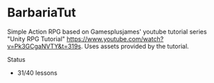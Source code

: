 # BarbariaTut
Simple Action RPG based on Gamesplusjames' youtube tutorial series "Unity RPG Tutorial" https://www.youtube.com/watch?v=Pk3GCgaNVTY&t=319s.
Uses assets provided by the tutorial.

Status
* 31/40 lessons
